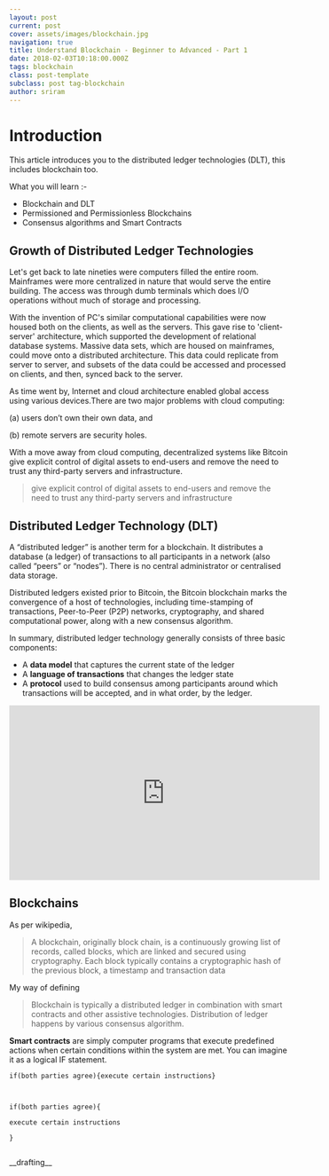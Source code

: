 ```yaml
---
layout: post
current: post
cover: assets/images/blockchain.jpg
navigation: true
title: Understand Blockchain - Beginner to Advanced - Part 1
date: 2018-02-03T10:18:00.000Z
tags: blockchain
class: post-template
subclass: post tag-blockchain
author: sriram
---
```

# Introduction

This article introduces you to the distributed ledger technologies (DLT), this includes blockchain too.

What you will learn :-

* Blockchain and DLT
* Permissioned and Permissionless Blockchains
* Consensus algorithms and Smart Contracts



## Growth of Distributed Ledger Technologies

Let's get back to late nineties were computers filled the entire room. Mainframes were more centralized in nature that would serve the entire building. The access was through dumb terminals which does I/O operations without  much of storage and processing.

 With the invention of PC's similar computational capabilities were now housed both on the clients, as well as the servers. This gave rise to 'client-server' architecture, which supported the development of relational database systems. Massive data sets, which are housed on mainframes, could move onto a distributed architecture. This data could replicate from server to server, and subsets of the data could be accessed and processed on clients, and then, synced back to the server.

As time went by, Internet and cloud architecture enabled global access using various devices.There are two major problems with cloud computing: 

(a) users don’t own their own data, and 

(b) remote servers are security holes. 

With a move away from cloud computing, decentralized systems like Bitcoin give explicit control of digital assets to end-users and remove the need to trust any third-party servers and infrastructure.

> give explicit control of digital assets to end-users and remove the need to trust any third-party servers and infrastructure



## Distributed Ledger Technology (DLT)

A “distributed ledger” is another term for a blockchain. It distributes a database (a ledger) of transactions to all participants in a network (also called “peers” or “nodes”). There is no central administrator or centralised data storage.

Distributed ledgers existed prior to Bitcoin, the Bitcoin blockchain marks the convergence of a host of technologies, including time-stamping of transactions, Peer-to-Peer (P2P) networks, cryptography, and shared computational power, along with a new consensus algorithm. 

In summary, distributed ledger technology generally consists of three basic components:

* A **data model** that captures the current state of the ledger
* A **language of transactions** that changes the ledger state
* A **protocol** used to build consensus among participants around which transactions will be accepted, and in what order, by the ledger.



<iframe width="560" height="315" src="https://www.youtube.com/embed/6WG7D47tGb0" frameborder="0" allow="autoplay; encrypted-media" allowfullscreen></iframe>



## Blockchains

As per wikipedia,

> A blockchain, originally block chain, is a continuously growing list of records, called blocks, which are linked and secured using cryptography. Each block typically contains a cryptographic hash of the previous block, a timestamp and transaction data



My way of defining

> Blockchain is typically a distributed ledger in combination with smart contracts and other assistive technologies. Distribution of ledger happens by various consensus algorithm.

**Smart contracts** are simply computer programs that execute predefined actions when certain conditions within the system are met. You can imagine it as a logical IF statement.

```
if(both parties agree){execute certain instructions}
```

<pre><code>

if(both parties agree){

execute certain instructions

}

</code></pre>



\_\_drafting\_\_
